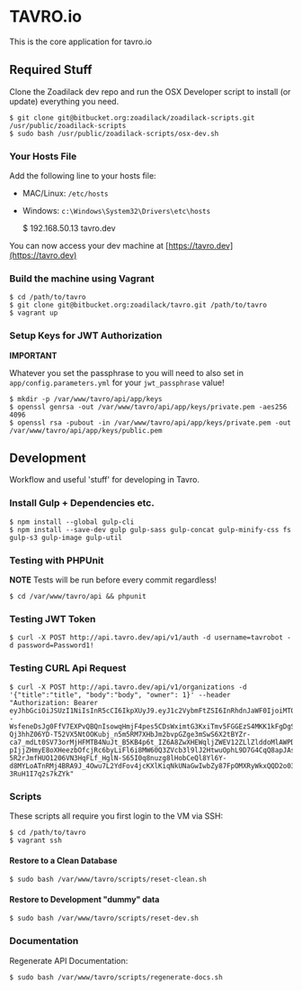 # TAVRO.io

This is the core application for tavro.io

## Required Stuff

Clone the Zoadilack dev repo and run the OSX Developer script to install (or update) everything you need.

    $ git clone git@bitbucket.org:zoadilack/zoadilack-scripts.git /usr/public/zoadilack-scripts
    $ sudo bash /usr/public/zoadilack-scripts/osx-dev.sh

### Your Hosts File

Add the following line to your hosts file:

* MAC/Linux: `/etc/hosts`
* Windows: `c:\Windows\System32\Drivers\etc\hosts`

    $ 192.168.50.13      tavro.dev

You can now access your dev machine at [https://tavro.dev](https://tavro.dev)

### Build the machine using Vagrant

    $ cd /path/to/tavro
    $ git clone git@bitbucket.org:zoadilack/tavro.git /path/to/tavro
    $ vagrant up

### Setup Keys for JWT Authorization

**IMPORTANT** 

Whatever you set the passphrase to you will need to also set in `app/config.parameters.yml` for your `jwt_passphrase` value!

    $ mkdir -p /var/www/tavro/api/app/keys
    $ openssl genrsa -out /var/www/tavro/api/app/keys/private.pem -aes256 4096
    $ openssl rsa -pubout -in /var/www/tavro/api/app/keys/private.pem -out /var/www/tavro/api/app/keys/public.pem

## Development

Workflow and useful 'stuff' for developing in Tavro.

### Install Gulp + Dependencies etc.

    $ npm install --global gulp-cli
    $ npm install --save-dev gulp gulp-sass gulp-concat gulp-minify-css fs gulp-s3 gulp-image gulp-util

### Testing with PHPUnit

**NOTE** Tests will be run before every commit regardless!

    $ cd /var/www/tavro/api && phpunit
    
### Testing JWT Token

    $ curl -X POST http://api.tavro.dev/api/v1/auth -d username=tavrobot -d password=Password1!

### Testing CURL Api Request

    $ curl -X POST http://api.tavro.dev/api/v1/organizations -d '{"title":"title", "body":"body", "owner": 1}' --header "Authorization: Bearer eyJhbGciOiJSUzI1NiIsInR5cCI6IkpXUyJ9.eyJ1c2VybmFtZSI6InRhdnJaWF0IjoiMTQ3MTUzNTE5NiJ9.LIDdxnx8g9f5SfXf6r3--WsfeneDsJg0FfV7EXPvQBQnIsowqHmjF4pes5CDsWximtG3KxiTmv5FGGEzS4MKK1kFgDgSWyx3AgoQBRxlEYCmdHsSQKqDOM8SEQ0FJb3ahoG5TA-Qj3hhZ06YD-T52VX5NtOOKubj_n5m5RM7XHbJm2bvpGZge3mSwS6X2tBYZr-ca7_mdLt0SV73orMjHFMTB4NuJt_B5KB4p6t_IZ6A8ZwXHEWqljZWEV12ZLlZlddoMlAWPDq9UIzHZqAlHtfeNaarKm4muQyygMxnxAuW0Kv2Qot9BeiyOYinfRKGwZXmdY3XHdoFqmO2RNoemqpH6CInRllHBcPT_lIIO6vD3I5BXcdhKogwurAXB-pIjjZHmyE8oXHeezbOfcjRc6byLiFl6i8MW60Q3ZVcb3l9lJ2HtwuOphL9D7G4CqQ8apJAspHvqtDV8EfzNJR99hSfagPgg14tv9Sl25iTM-5R2rJmfHUO1206VN3HqFLf_HglN-S65I0q8nuzg8lHobCeQl8Yl6Y-d8MYLoATnRMj4BRA9J_4Owu7L2YdFov4jcKXlKiqNkUNaGwIwbZy87FpOMXRyWkxQQD2o03wTtJ8B8jigACYBPqDO0RdFgDxEtcm2ETdXgO7059DMbkrs9RnDzq-3RuH1I7q2s7kZYk"

### Scripts

These scripts all require you first login to the VM via SSH:

    $ cd /path/to/tavro
    $ vagrant ssh
    
#### Restore to a Clean Database

    $ sudo bash /var/www/tavro/scripts/reset-clean.sh
   
#### Restore to Development "dummy" data

    $ sudo bash /var/www/tavro/scripts/reset-dev.sh
    
### Documentation

Regenerate API Documentation:

    $ sudo bash /var/www/tavro/scripts/regenerate-docs.sh
